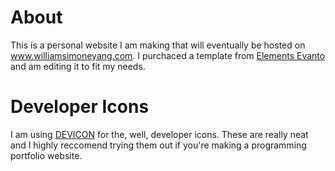 
# About
This is a personal website I am making that will eventually be hosted on www.williamsimoneyang.com.
I purchaced a template from <a href="https://elements.envato.com">Elements Evanto</a> and am editing it to fit my needs.

# Developer Icons
I am using <a href="https://konpa.github.io/devicon/">DEVICON</a> for the, well, developer icons.
These are really neat and I highly reccomend trying them out if you're making a programming portfolio website.
